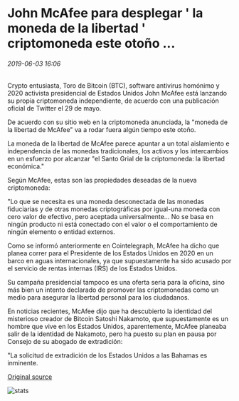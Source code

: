 # John McAfee para desplegar ' la moneda de la libertad ' criptomoneda este otoño ...

###### 2019-06-03 16:06

Crypto entusiasta, Toro de Bitcoin (BTC), software antivirus homónimo y 2020 activista presidencial de Estados Unidos John McAfee está lanzando su propia criptomoneda independiente, de acuerdo con una publicación oficial de Twitter el 29 de mayo.

De acuerdo con su sitio web en la criptomoneda anunciada, la "moneda de la libertad de McAfee" va a rodar fuera algún tiempo este otoño.

La moneda de la libertad de McAfee parece apuntar a un total aislamiento e independencia de las monedas tradicionales, los activos y los intercambios en un esfuerzo por alcanzar "el Santo Grial de la criptomoneda: la libertad económica."

Según McAfee, estas son las propiedades deseadas de la nueva criptomoneda:

"Lo que se necesita es una moneda desconectada de las monedas fiduciarias y de otras monedas criptográficas por igual-una moneda con cero valor de efectivo, pero aceptada universalmente... No se basa en ningún producto ni está conectado con el valor o el comportamiento de ningún elemento o entidad externos.

Como se informó anteriormente en Cointelegraph, McAfee ha dicho que planea correr para el Presidente de los Estados Unidos en 2020 en un barco en aguas internacionales, ya que supuestamente ha sido acusado por el servicio de rentas internas (IRS) de los Estados Unidos.

Su campaña presidencial tampoco es una oferta seria para la oficina, sino más bien un intento declarado de promover las criptomonedas como un medio para asegurar la libertad personal para los ciudadanos.

En noticias recientes, McAfee dijo que ha descubierto la identidad del misterioso creador de Bitcoin Satoshi Nakamoto, que supuestamente es un hombre que vive en los Estados Unidos, aparentemente, McAfee planeaba salir de la identidad de Nakamoto, pero ha puesto su plan en pausa por Consejo de su abogado de extradición:

"La solicitud de extradición de los Estados Unidos a las Bahamas es inminente.

[Original source](https://cointelegraph.com/news/john-mcafee-to-roll-out-freedom-coin-cryptocurrency-this-fall)

![stats](https://c.statcounter.com/11760860/0/a89fa40b/1/ "stats")